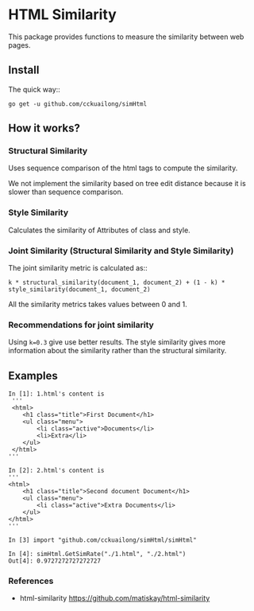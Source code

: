 # HTML Similarity

This package provides functions to measure the similarity between web pages.

## Install

The quick way::

    go get -u github.com/cckuailong/simHtml

## How it works?

### Structural Similarity

Uses sequence comparison of the html tags to compute the similarity.

We not implement the similarity based on tree edit distance because it is slower than sequence comparison.


### Style Similarity

Calculates the similarity of Attributes of class and style.


### Joint Similarity (Structural Similarity and Style Similarity)

The joint similarity metric is calculated as::

    k * structural_similarity(document_1, document_2) + (1 - k) * style_similarity(document_1, document_2)

All the similarity metrics takes values between 0 and 1.

### Recommendations for joint similarity

Using `k=0.3` give use better results. The style similarity gives more information about the similarity rather than the structural similarity.

## Examples

    In [1]: 1.html's content is
     '''
     <html>
        <h1 class="title">First Document</h1>
        <ul class="menu">
            <li class="active">Documents</li>
            <li>Extra</li>
        </ul>
     </html>
    '''

    In [2]: 2.html's content is
    '''
    <html>
        <h1 class="title">Second document Document</h1>
        <ul class="menu">
            <li class="active">Extra Documents</li>
        </ul>
    </html>
    '''

    In [3] import "github.com/cckuailong/simHtml/simHtml"

    In [4]: simHtml.GetSimRate("./1.html", "./2.html")
    Out[4]: 0.9727272727272727

### References

- html-similarity <https://github.com/matiskay/html-similarity>